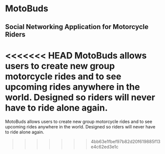 # MotoBuds
## Social Networking Application for Motorcycle Riders
<<<<<<< HEAD
MotoBuds allows users to create new group motorcycle rides and to see upcoming rides anywhere in the world. Designed so riders will never have to ride alone again.
=======
MotoBuds allows users to create new group motorcycle rides and to see upcoming rides anywhere in the world. Designed so riders will never have to ride alone again.
>>>>>>> 4bb63e1fbef97b82d20f619885f13e4c62ed3e1c
